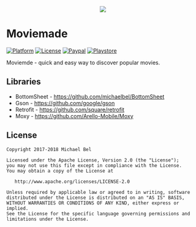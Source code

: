 [github-url]:     https://github.com/michaelbel/moviemade
[paypal-url]:     https://paypal.me/michaelbel
[licence-url]:    http://www.apache.org/licenses/LICENSE-2.0
[googleplay-url]: https://play.google.com/store/apps/details?id=org.michaelbel.bottomsheetdialog

[launcher-path]: ../master/app/src/main/res/mipmap-xxxhdpi/ic_launcher.png

[platform-badge]:   https://img.shields.io/badge/Platform-Android-F3745F.svg
[paypal-badge]:     https://img.shields.io/badge/Donate-Paypal-F3745F.svg
[license-badge]:    https://img.shields.io/badge/License-Apache_v2.0-F3745F.svg
[googleplay-badge]: https://img.shields.io/badge/Google_Play-Demo-F3745F.svg

<!---------------------------------------------------------------------------------------------------->

<p align="center">
  <img src="../master/app/src/main/res/mipmap-xxxhdpi/ic_launcher.png"/>
</p>

<!-- [![Launcher][launcher-path]][github-url] -->
# Moviemade
[![Platform][platform-badge]][github-url]
[![License][license-badge]][licence-url]
[![Paypal][paypal-badge]][paypal-url]
[![Playstore][googleplay-badge]][googleplay-url]

Moviemde - quick and easy way to discover popular movies.

## Libraries

 * BottomSheet - https://github.com/michaelbel/BottomSheet
 * Gson - https://github.com/google/gson
 * Retrofit - https://github.com/square/retrofit
 * Moxy - https://github.com/Arello-Mobile/Moxy

## License

    Copyright 2017-2018 Michael Bel

    Licensed under the Apache License, Version 2.0 (the "License");
    you may not use this file except in compliance with the License.
    You may obtain a copy of the License at

       http://www.apache.org/licenses/LICENSE-2.0

    Unless required by applicable law or agreed to in writing, software
    distributed under the License is distributed on an "AS IS" BASIS,
    WITHOUT WARRANTIES OR CONDITIONS OF ANY KIND, either express or implied.
    See the License for the specific language governing permissions and
    limitations under the License.
